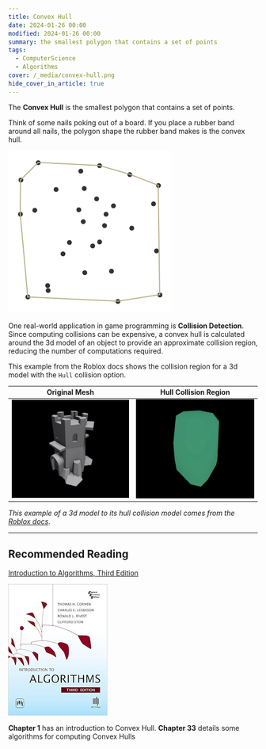 ```yaml
---
title: Convex Hull
date: 2024-01-26 00:00
modified: 2024-01-26 00:00
summary: the smallest polygon that contains a set of points
tags:
  - ComputerScience
  - Algorithms
cover: /_media/convex-hull.png
hide_cover_in_article: true
---
```


The **Convex Hull** is the smallest polygon that contains a set of points.

Think of some nails poking out of a board. If you place a rubber band around all nails, the polygon shape the rubber band makes is the convex hull.

![Example of a convex hull](../_media/convex-hull.png)

One real-world application in game programming is **Collision Detection**. Since computing collisions can be expensive, a convex hull is calculated around the 3d model of an object to provide an approximate collision region, reducing the number of computations required.

This example from the Roblox docs shows the collision region for a 3d model with the `Hull` collision option.

| Original Mesh                       | **Hull Collision Region**                                        |
| ----------------------------------- | --------------------------------------- |
| ![A 3d mesh](../_media/3d-model-no-hull.png) | ![Convex Hull collision](../_media/3d-model-convex-hull.png) |

*This example of a 3d model to its hull collision model comes from the [Roblox docs](https://create.roblox.com/docs/workspace/collisions#mesh-and-solid-model-collisions).*

---

## Recommended Reading

[Introduction to Algorithms, Third Edition](https://amzn.to/3HyDauB)

![Intro to Algorithms cover](../_media/intro-to-algorithms-3rd.png)

**Chapter 1** has an introduction to Convex Hull. **Chapter 33** details some algorithms for computing Convex Hulls
